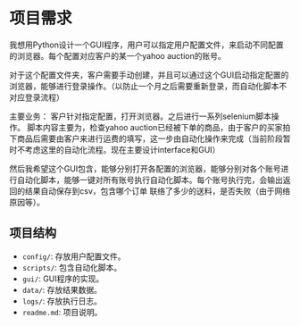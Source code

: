 # 项目需求
我想用Python设计一个GUI程序，用户可以指定用户配置文件，来启动不同配置的浏览器。每个配置对应客户的某一个yahoo auction的账号。

对于这个配置文件夹，客户需要手动创建，并且可以通过这个GUI启动指定配置的浏览器，能够进行登录操作。（以防止一个月之后需要重新登录，而自动化脚本不对应登录流程）

主要业务：
客户针对指定配置，打开浏览器。之后进行一系列selenium脚本操作。
脚本内容主要为，检查yahoo auction已经被下单的商品，由于客户的买家拍下商品后需要由客户来进行运费的填写，这一步由自动化操作来完成（当前阶段暂时不考虑这里的自动化流程。现在主要设计interface和GUI）

然后我希望这个GUI包含，能够分别打开各配置的浏览器，能够分别对各个账号进行自动化脚本，能够一键对所有账号执行自动化脚本。每个账号执行完，会输出返回的结果自动保存到csv，包含哪个订单 联络了多少的送料，是否失败（由于网络原因等）。


## 项目结构
- `config/`: 存放用户配置文件。
- `scripts/`: 包含自动化脚本。
- `gui/`: GUI程序的实现。
- `data/`: 存放结果数据。
- `logs/`: 存放执行日志。
- `readme.md`: 项目说明。
